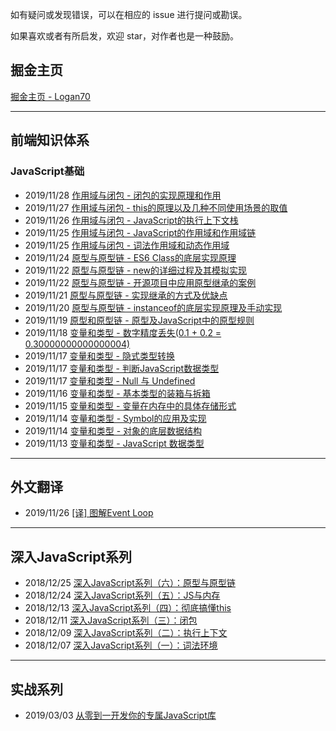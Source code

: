 如有疑问或发现错误，可以在相应的 issue 进行提问或勘误。

如果喜欢或者有所启发，欢迎 star，对作者也是一种鼓励。

## 掘金主页

[掘金主页 - Logan70](https://juejin.im/user/5b722e476fb9a009d419cfde)

--------

## 前端知识体系

### JavaScript基础

- 2019/11/28 [作用域与闭包 - 闭包的实现原理和作用](https://github.com/logan70/Blog/issues/28)
- 2019/11/27 [作用域与闭包 - this的原理以及几种不同使用场景的取值](https://github.com/logan70/Blog/issues/27)
- 2019/11/26 [作用域与闭包 - JavaScript的执行上下文栈](https://github.com/logan70/Blog/issues/26)
- 2019/11/25 [作用域与闭包 - JavaScript的作用域和作用域链](https://github.com/logan70/Blog/issues/24)
- 2019/11/25 [作用域与闭包 - 词法作用域和动态作用域](https://github.com/logan70/Blog/issues/23)
- 2019/11/24 [原型与原型链 - ES6 Class的底层实现原理](https://github.com/logan70/Blog/issues/22)
- 2019/11/22 [原型与原型链 - new的详细过程及其模拟实现](https://github.com/logan70/Blog/issues/21)
- 2019/11/22 [原型与原型链 - 开源项目中应用原型继承的案例](https://github.com/logan70/Blog/issues/20)
- 2019/11/21 [原型与原型链 - 实现继承的方式及优缺点](https://github.com/logan70/Blog/issues/19)
- 2019/11/20 [原型与原型链 - instanceof的底层实现原理及手动实现](https://github.com/logan70/Blog/issues/18)
- 2019/11/19 [原型和原型链 - 原型及JavaScript中的原型规则](https://github.com/logan70/Blog/issues/17)
- 2019/11/18 [变量和类型 - 数字精度丢失(0.1 + 0.2 = 0.30000000000000004)](https://github.com/logan70/Blog/issues/16)
- 2019/11/17 [变量和类型 - 隐式类型转换](https://github.com/logan70/Blog/issues/15)
- 2019/11/17 [变量和类型 - 判断JavaScript数据类型](https://github.com/logan70/Blog/issues/14)
- 2019/11/17 [变量和类型 - Null 与 Undefined](https://github.com/logan70/Blog/issues/13)
- 2019/11/16 [变量和类型 - 基本类型的装箱与拆箱](https://github.com/logan70/Blog/issues/12)
- 2019/11/15 [变量和类型 - 变量在内存中的具体存储形式](https://github.com/logan70/Blog/issues/11)
- 2019/11/14 [变量和类型 - Symbol的应用及实现](https://github.com/logan70/Blog/issues/10)
- 2019/11/14 [变量和类型 - 对象的底层数据结构](https://github.com/logan70/Blog/issues/9)
- 2019/11/13 [变量和类型 - JavaScript 数据类型](https://github.com/logan70/Blog/issues/8)

--------

## 外文翻译

- 2019/11/26 [[译] 图解Event Loop](https://github.com/logan70/Blog/issues/25)

--------

## 深入JavaScript系列

- 2018/12/25 [深入JavaScript系列（六）：原型与原型链](https://github.com/logan70/Blog/issues/6)
- 2018/12/24 [深入JavaScript系列（五）：JS与内存](https://github.com/logan70/Blog/issues/5)
- 2018/12/13 [深入JavaScript系列（四）：彻底搞懂this](https://github.com/logan70/Blog/issues/4)
- 2018/12/11 [深入JavaScript系列（三）：闭包](https://github.com/logan70/Blog/issues/3)
- 2018/12/09 [深入JavaScript系列（二）：执行上下文](https://github.com/logan70/Blog/issues/2)
- 2018/12/07 [深入JavaScript系列（一）：词法环境](https://github.com/logan70/Blog/issues/1)

--------

## 实战系列

- 2019/03/03 [从零到一开发你的专属JavaScript库](https://github.com/logan70/Blog/issues/7)
